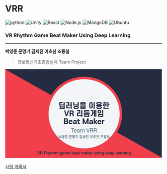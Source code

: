 # VRR
![python](https://img.shields.io/badge/Python-numpy-blue?logo=Python)
![Unity](https://img.shields.io/badge/Oculus-Unity-yellow?logo=Unity)
![React](https://img.shields.io/badge/React-Frontend-fb5d65?logo=React)
![Node.js](https://img.shields.io/badge/Node.js-Javascript-48d1cc?logo=Node.js)
![MongoDB](https://img.shields.io/badge/MongoDB-NoSQL-b6e0c6?logo=MongoDB)
![Ubuntu](https://img.shields.io/badge/Ubuntu-Server-red?logo=Ubuntu)
### VR Rhythm Game Beat Maker Using Deep Learning
***
**박영준 문명기 김세진 이호찬 조동철**    
> 정보통신기초종합설계 Team Project    


![img](/img/img1.PNG)

[사업 계획서](https://github.com/hufs-vrr/vrr/blob/master/docs/proposal.md)
